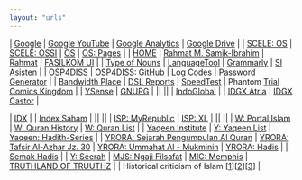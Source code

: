 ```yaml
---
layout: "urls"
---
```


| [Google](https://google.com/) | [Google YouTube](https://www.youtube.com/) | [Google Analytics](https://analytics.google.com/) | [Google Drive](https://drive.google.com/) |
| [SCELE: OS](https://scele.cs.ui.ac.id/course/view.php?id=3134) | [SCELE: OSSI](https://scele.cs.ui.ac.id/course/view.php?id=3112) | [OS](https://os.vlsm.org/) | [OS: Pages](https://os.vlsm.org/GitHubPages/) | 
| [HOME](https://home.vlsm.org) | [Rahmat M. Samik-Ibrahim](https://rahmatm.samik-ibrahim.vlsm.org/) | [Rahmat](https://rahmat.vlsm.org/) | [FASILKOM UI](https://www.cs.ui.ac.id/) |
| [Type of Nouns](https://youtu.be/a0PS8emW6Qo) | [LanguageTool](https://languagetoolplus.com/) | [Grammarly](https://grammarly.com/) | [SI Asisten](https://siasisten.cs.ui.ac.id/) |
| [OSP4DISS](https://osp4diss.vlsm.org/) | [OSP4DISS: GitHub](https://github.com/OSP4DISS/) | [Log Codes](https://osp4diss.vlsm.org/ETC/logCodes.txt) | [Password Generator](https://passwordsgenerator.net/) |
| [Bandwidth Place](https://www.bandwidthplace.com/) | [DSL Reports](http://www.dslreports.com/speedtest) | [SpeedTest](https://www.comparitech.com/internet-providers/speed-test/) | Phantom [Trial](http://www.phantomtrail.com/daily-comic-strips/Phantom) [Comics Kingdom](https://www.comicskingdom.com/phantom) |
| [YSense](https://www.ysense.com/) | [GNUPG](https://gnupg.org/) |
||
||
| [IndoGlobal](https://indoglobal.com/) |
| [IDGX Atria](https://control.atria.idgx.net/user/) | [IDGX Castor](https://control.castor.idgx.net/user/) |

| [IDX](https://www.idx.co.id/) |
| [Index Saham](https://www.idx.co.id/data-pasar/data-saham/indeks-saham/) |
||
||
| [ISP: MyRepublic](https://myrepublic.co.id/) | [ISP: XL](https://www.xl.co.id/) |
||
||
| [W: Portal:Islam](https://en.wikipedia.org/wiki/Portal:Islam) | [W: Quran History](https://en.wikipedia.org/wiki/History_of_the_Quran) | [W: Quran List](https://en.wikipedia.org/wiki/List_of_chapters_in_the_Quran) |
| [Yaqeen Institute](https://yaqeeninstitute.org/) | [Y: Yaqeen List](https://www.youtube.com/c/YaqeenInstituteforIslamicResearch/playlists) | [Yaqeen: Hadith-Series](https://yaqeeninstitute.org/series/hadith-series) |
| [YRORA: Sejarah Pengumpulan Al Quran](https://youtu.be/n3yGW_-P8GU) | [YRORA: Tafsir Al-Azhar Jz. 30](https://www.youtube.com/playlist?list=PLv_xoi4FGsu9zYyZxie6QJamXti12k5-G) | [YRORA: Ummahat Al - Mukminin](https://www.youtube.com/watch?v=pj46rE7Lxpw&list=PLv_xoi4FGsu_dQsEtZlr7k2ncLgPMLeJH) | [YRORA: Hadis](https://youtu.be/WSqOCBPFb88) |
| [Semak Hadis](https://semakhadis.com/) |
| [Y: Seerah](https://www.youtube.com/playlist?list=PLAEA99D24CA2F9A8F) | [MJS: Ngaji Filsafat](https://www.youtube.com/playlist?list=PL4WN5OeL0n_ZABoKx4G9yM6FzlP0_zp18) | [MIC: Memphis](http://www.memphisislamiccenter.org/about-mic/about-mic/) | [TRUTHLAND OF TRUUTHZ](https://sites.google.com/site/truuthz/) |
| Historical criticism of Islam [[1](https://youtu.be/WHGii1Ah_3E)][[2](https://youtu.be/FjQaHoJNSX8)][[3](https://youtu.be/pWV5BxM9Y40)] |
